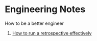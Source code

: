 # Engineering Notes
How to be a better engineer

1. [How to run a retrospective effectively](https://github.com/hcopperm/engineering_notes/blob/master/retro.md)
